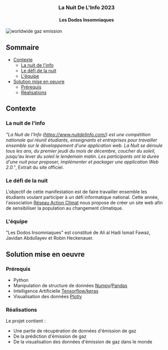<!-- Titre -->
<br />
<p align="center">
  <h3 align="center">La Nuit De L'Info 2023</h3>
  <h4 align="center">Les Dodos Insomniaques</h4>
</p>

![worldwide gaz emission](https://github.com/RobinHCK/LaNuitDeLInfo2023/blob/master/vis_gif.png)

<!-- Sommaire -->
## Sommaire

* [Contexte](#contexte)
  * [La nuit de l'info](#la-nuit-de-l'info)
  * [Le défi de la nuit](#le-défi-de-la-nuit)
  * [L'équipe](#l'équipe)
* [Solution mise en oeuvre](#solution-mise-en-oeuvre)
  * [Prérequis](#prérequis)
  * [Réalisations](#réalisations)

<!-- Contexte -->
## Contexte

### La nuit de l'info

*"La Nuit de l’Info (https://www.nuitdelinfo.com/) est une compétition nationale qui réunit étudiants, enseignants et entreprises pour travailler ensemble sur le développement d’une application web.
La Nuit se déroule tous les ans, du premier jeudi du mois de décembre, coucher du soleil, jusqu'au lever du soleil le lendemain matin.
Les participants ont la durée d'une nuit pour proposer, implémenter et packager une application Web 2.0."*, Extrait du site officiel.

### Le défi de la nuit

L’objectif de cette manifestation est de faire travailler ensemble les étudiants voulant participer à un défi informatique national.
Cette année, l'association  [Réseau Action Climat](https://reseauactionclimat.org/) nous propose de créer un site web afin de sensibiliser la population au changement climatique.

### L'équipe

"Les Dodos Insomniaques" est constitué de Ali al Hadi Ismail Fawaz, Javidan Abdullayev et Robin Heckenauer.

<!-- Solution mise en oeuvre -->
## Solution mise en oeuvre

### Prérequis

- Python
- Manipulation de structure de données [Numpy](https://numpy.org/)/[Pandas](https://pandas.pydata.org/)
- Intelligence Artificielle [Tensorflow/keras](https://www.tensorflow.org/api_docs/python/tf/keras)
- Visualisation des données [Plotly](https://plotly.com/)

### Réalisations

Le projet contient :
- Une partie de récupération de données d'émission de gaz
- De la prédiction d'émission de gaz
- De la visualisation des données d'émission de gaz dans le monde
